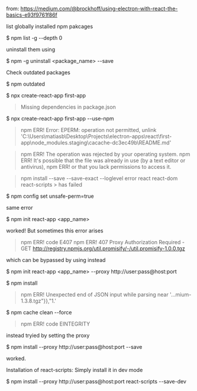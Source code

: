 
from: https://medium.com/@brockhoff/using-electron-with-react-the-basics-e93f9761f86f


list globally installed npm pakcages

$ npm list -g --depth 0

uninstall them using

$ npm -g uninstall <package_name> --save

Check outdated packages

$ npm outdated

$ npx create-react-app first-app

> Missing dependencies in package.json

$ npx create-react-app first-app --use-npm

> npm ERR! Error: EPERM: operation not permitted, unlink
> 'C:\Users\matiasb\Desktop\Projects\electron-apps\react\first-app\node_modules\.staging\cacache-dc3ec49b\README.md'

> npm ERR! The operation was rejected by your operating system.
> npm ERR! It's possible that the file was already in use (by a text editor or antivirus),
> npm ERR! or that you lack permissions to access it.

> npm install --save --save-exact --loglevel error react react-dom react-scripts > has failed

$ npm config set unsafe-perm=true

same error

$ npm init react-app <app_name>

worked! But sometimes this error arises

> npm ERR! code E407
> npm ERR! 407 Proxy Authorization Required - GET http://registry.npmjs.org/util.promisify/-/util.promisify-1.0.0.tgz

which can be bypassed by using instead

$ npm init react-app <app_name> --proxy http://user:pass@host:port

$ npm install

> npm ERR! Unexpected end of JSON input while parsing near '...mium-1.3.8.tgz"}},"1.'

$ npm cache clean --force

> npm ERR! code EINTEGRITY

instead tryied by setting the proxy

$ npm install --proxy http://user:pass@host:port --save <package-name>

worked.

Installation of react-scripts: Simply install it in dev mode

$ npm install --proxy http://user:pass@host:port react-scripts --save-dev
